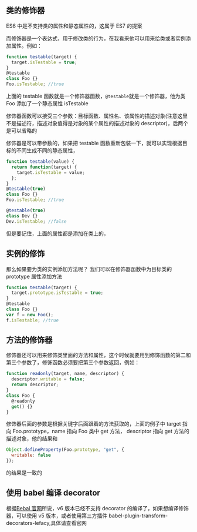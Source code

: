 <!-- # es6-decorator 修饰器 -->

## 类的修饰器

ES6 中是不支持类的属性和静态属性的，这属于 ES7 的提案

而修饰器是一个表达式，用于修改类的行为，在我看来他可以用来给类或者实例添加属性。例如：

```js
function testable(target) {
  target.isTestable = true;
}
@testable
class Foo {}
Foo.isTestable; //true
```

上面的 testable 函数就是一个修饰器函数，`@testable`就是一个修饰器，他为类 Foo 添加了一个静态属性 isTestable

修饰器函数可以接受三个参数：目标函数、属性名、该属性的描述对象(注意这里不是描述符，描述对象值得是对象的某个属性的描述对象的 descriptor)，后两个是可以省略的

修饰器是可以带参数的，如果把 testable 函数重新包装一下，就可以实现根据目标的不同生成不同的静态属性，

```js
function testable(value) {
  return function(target) {
    target.isTestable = value;
  };
}
@testable(true)
class Foo {}
Foo.isTestable; //true

@testable(true)
class Dev {}
Dev.isTestable; //false
```

但是要记住，上面的属性都是添加在类上的，

## 实例的修饰

那么如果要为类的实例添加方法呢？ 我们可以在修饰器函数中为目标类的 prototype 属性添加方法

```js
function testable(target) {
  target.prototype.isTestable = true;
}
@testable
class Foo {}
var f = new Foo();
f.isTestable; //true
```

## 方法的修饰器

修饰器还可以用来修饰类里面的方法和属性，这个时候就要用到修饰函数的第二和第三个参数了，修饰函数必须要把第三个参数返回，例如：

```js
function readonly(target, name, descriptor) {
  descriptor.writable = false;
  return descriptor;
}
class Foo {
  @readonly
  get() {}
}
```

修饰器后面的参数是根据关键字后面跟着的方法获取的，上面的例子中 target 指向 Foo.prototype，name 指向 Foo 类中 get 方法， descriptor 指向 get 方法的描述对象，他的结果和

```js
Object.defineProperty(Foo.prototype, "get", {
  writable: false
});
```

的结果是一致的

## 使用 babel 编译 decorator

根据[Bebal 官网](http://babeljs.io/docs/plugins/transform-decorators/#simple-class-decorator)所说，v6 版本已经不支持 decorator 的编译了，如果想编译修饰器，可以使用 v5 版本，或者使用第三方插件 babel-plugin-transform-decorators-lefacy,具体请查看官网

